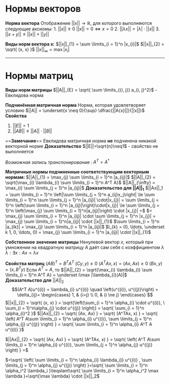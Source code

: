 # Нормы векторов
**Норма вектора**
	Отображение $||x||\to \mathbb{R}$, для которого выполняются следующие аксиомы:
	1. $||x|| \ge 0$
		 $||x|| = 0 \iff x = 0$
	2. $||\lambda x|| = |\lambda| \cdot ||x||$
	3. $||x + y|| \le ||x|| + ||y||$

**Виды норм вектора x:**
$||x||_{1} = \sum \limits_{i = 1}^n |x_{i}|$
$||x||_{2} = \sqrt{ (x, x) }$
$||x||_{\infty} = \max |x_{i}|$

---
# Нормы матриц
**Виды норм матрицы**
$||A||_{E} = \sqrt{ \sum \limits_{{i, j}} a_{i, j}^2}$ - Евклидова норма

**Подчинённая матричная норма**
	Норма, которая удовлетворяет условию $||A|| = \underset{x \neq 0}{\sup} \dfrac{||A{x}||}{||x||}$
**Свойства**
1. $||E|| = 1$
2. $||AB|| \le ||A|| \cdot ||B||$

==**Замечание**==
	Евклидова матричная норма **не** подчинена никакой векторной норме
**Доказательство**
	$||E||=\sqrt{n}\neq1$ - свойство не выполняется

*Возможная запись транспонирования* :  $A^T = A^*$

**Матричные нормы подчиненные соответствующим векторным нормам:**
	$||A||_{1} = \max_{j} \sum \limits_{i = 1}^n |a_{ij}|$
	$||A||_{2} = \sqrt{\max_{i} \lambda_{i} \sum \limits_{i = 1}^n A^T A}$
	$||A||_{\infty} = \max_{i} \sum \limits_{j = 1}^n |a_{ij}|$
**Доказательство для $||A||_1$**
	$||Ax||_1 = \sum \limits_{i = 1}^n \left|\sum \limits_{j = 1}^n a_{ij}x_j\right| \le \sum \limits_{i = 1}^n \sum \limits_{j = 1}^n |a_{ij}| \cdot|x_{j}| = \sum \limits_{j = 1}^n \left(\sum \limits_{i = 1}^n |a_{ij}|\right)\cdot|x_{j}| \le \sum \limits_{j = 1}^n \left(\max_{j} \sum \limits_{i = 1}^n|a_{ij}|\right) \cdot |x_{j}| =$
	$= \max_{j} \sum \limits_{i = 1}^n |a_{ij}| \cdot \sum \limits_{j = 1}^n |x_{j}| = \max_{j} \sum \limits_{i = 1}^n|a_{ij}| \cdot ||x||_{1}$
	$\sum \limits_{i = 1}^n |a_{ik}| = \max_{j} \sum \limits_{i = 1}^n |a_{ij}|$
	$l_{k} = (0, \ldots, \underset k 1, 0, \ldots, 0) = \max_{j} \sum \limits_{i = 1}^n |a_{ij}| \cdot ||x||_{1}$

**Собственное значение матрицы**
	Ненулевой вектор $x$, который при умножении на квадратную матрицу $A$ даёт сам себя с коэффициентом $\lambda$
	$\lambda : \exists x: Ax=\lambda x$

**Свойства матриц**
	$(AB)^T = B^TA^T$
	$(Cy, y) \ge 0$
	$(A^T A x, x) = (Ax, Ax) \ge 0$
	$(Bx, y) = (x, B^T y)$
	Если $A^T = A$, то $||A||_{2} = \sqrt{\max_{i} \lambda_{i} \sum \limits_{i = 1}^n A^T A} = \underset i\max |\lambda_{i}(A)|$
**Доказательство для** $||A||_2$
	$$(A^T A)u^{(i)} = \lambda_{i} u^{(i)} \quad \left(u^{(i)}, u^{(j)}\right) =
	 \delta_{ij}= \begin{cases}
	1, & {i=j} \\
	0, & {i \ne j}
	\end{cases}
    $$
	$||x||_{2} = \sqrt{ (x, x) } = \sqrt{\left(\sum_{i = 1}^n \alpha_{i} \cdot u^{(i)}, \  \sum_{i = 1}^n\alpha_{j} \cdot u^{(j)} \right)} = \sqrt{ \sum_{i = 1}^n \alpha_{i}^2 }$
	$||Ax||_{2} = \sqrt{ (Ax, Ax) } = \sqrt{ (A^TAx, x) } = \sqrt{ \left( A^T A\sum \limits_{i = 1}^n \alpha_{i} u^{(i)}, \sum \limits_{j = 1}^n \alpha_{j} u^{(j)} \right) } = \sqrt{ \sum \limits_{i = 1}^n \alpha_{i} A^T A u^{(i)} }$

$||Ax||_{2} = \sqrt{ (Ax, Ax) } = \sqrt{ (A^TAx, x) } = \sqrt{ \left( A^T A\sum \limits_{i = 1}^n \alpha_{i} u^{(i)}, \sum \limits_{j = 1}^n \alpha_{j} u^{(j)} \right) } =$

$=\sqrt{ \left( \sum \limits_{i = 1}^n \alpha_{i} \lambda_{i} u^{(i)}  , \sum \limits_{j = 1}^n \alpha_{j} u^{(j)} \right) }=\sqrt{ \sum \limits_{i = 1}^n \alpha_i^2 \lambda_i }\leqslant\sqrt{ \sum \limits_{i = 1}^n \alpha_i^2 \max \lambda }=\sqrt{\max \lambda} \cdot ||x||_2$